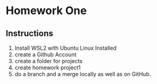 # Homework One
## Instructions
1. Install WSL2 with Ubuntu Linux Installed
2. create a Github Account
3. create a folder for projects
4. create homework project1
5. do a branch and a merge locally as well as on GitHub.
